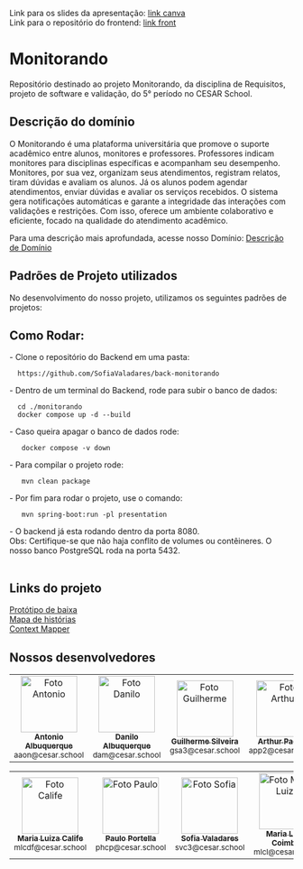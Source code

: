 Link para os slides da apresentação: [link canva](https://www.canva.com/design/DAGlYph5x20/mHZp_OFfPFtCmBautac0cg/view?utm_content=DAGlYph5x20&utm_campaign=designshare&utm_medium=link2&utm_source=uniquelinks&utlId=h713ba88d5f) <br>
Link para o repositório do frontend: [link front](https://github.com/Malucoimbr/monitorando_front)

# Monitorando 
Repositório destinado ao projeto Monitorando, da disciplina de Requisitos, projeto de software e validação, do 5° período no CESAR School.

## Descrição do domínio
O Monitorando é uma plataforma universitária que promove o suporte acadêmico entre alunos, monitores e professores. 
Professores indicam monitores para disciplinas específicas e acompanham seu desempenho. Monitores, por sua vez, organizam seus atendimentos, 
registram relatos, tiram dúvidas e avaliam os alunos. Já os alunos podem agendar atendimentos, enviar dúvidas e avaliar os serviços recebidos. 
O sistema gera notificações automáticas e garante a integridade das interações com validações e restrições. Com isso, oferece um ambiente 
colaborativo e eficiente, focado na qualidade do atendimento acadêmico.<br>

Para uma descrição mais aprofundada, acesse nosso Domínio:
<a href="https://docs.google.com/document/d/1pr8iFta8g4Q8j4Iv-906MCFhbba3NpRgbT4N3jIPuz4/edit?usp=sharing" target="_blank">Descrição de Domínio</a>

## Padrões de Projeto utilizados
No desenvolvimento do nosso projeto, utilizamos os seguintes padrões de projetos:

## Como Rodar:

<table>
  <tr>- Clone o repositório do Backend em uma pasta:
  <dt>
    
      https://github.com/SofiaValadares/back-monitorando
      
  </dt>

  <tr>- Dentro de um terminal do Backend, rode para subir o banco de dados:
  <dt>

      cd ./monitorando
      docker compose up -d --build
      
  </dt>

  <tr>- Caso queira apagar o banco de dados rode:
  <dt>

       docker compose -v down
      
  </dt>

  <tr>- Para compilar o projeto rode:
  <dt>

       mvn clean package
      
  </dt>  

  <tr>- Por fim para rodar o projeto, use o comando:
  <dt>

       mvn spring-boot:run -pl presentation
      
  </dt>  

  <tr>- O backend já esta rodando dentro da porta 8080.<br>
  Obs: Certifique-se que não haja conflito de volumes ou contêineres. O nosso banco PostgreSQL roda na porta 5432.
  
</table>

## Links do projeto
<a href="https://www.figma.com/design/zzKq3iU1rJI5zLDwKxiwG2/Prot%C3%B3tipo-de-Baixa?node-id=420-173&p=f&t=UeIwloLSmI3ndRo3-0" target="_blank">Protótipo de baixa</a><br>
<a href="https://www.figma.com/board/ZygQc3zs5MsBl5XGssUqqC/REQUISITOS---MONITORANDO?node-id=0-1&p=f&t=QGdAtu6hZsdM6Ngf-0" target="_blank">Mapa de histórias</a><br>
<a href="https://drive.google.com/drive/folders/1agzatOjMUu4EsqJzccTU_IvQOfrkF_1z?usp=sharing" target="_blank">Context Mapper</a><br>

## Nossos desenvolvedores
<table>
  <tr>
    <td align="center">
      <a href="https://github.com/antonioz2022">
        <img src="https://avatars.githubusercontent.com/u/114232542?v=4" width="100px;" alt="Foto Antonio"/><br>
        <sub>
          <b>Antonio Albuquerque</b>
        </sub>
      </a>
      <br>
      <sub>aaon@cesar.school</sub>
    </td>
    <td align="center">
      <a href="https://github.com/dan-albuquerque">
        <img src="https://avatars.githubusercontent.com/u/114592376?v=4" width="100px;" alt="Foto Danilo"/><br>
        <sub>
          <b>Danilo Albuquerque</b>
        </sub>
      </a>
      <br>
      <sub>dam@cesar.school</sub>
    </td>
    <td align="center">
      <a href="https://github.com/guiga-sa">
        <img src="https://avatars.githubusercontent.com/u/123979639?v=4" width="100px;" alt="Foto Guilherme"/><br>
        <sub>
          <b>Guilherme Silveira</b>
        </sub>
      </a>
      <br>
      <sub>gsa3@cesar.school</sub>
    </td>
    <td align="center">
      <a href="https://github.com/P4d1lh4">
        <img src="https://avatars.githubusercontent.com/u/99270875?v=4" width="100px;" alt="Foto Arthur"/><br>
        <sub>
          <b>Arthur Padilha</b>
        </sub>
      </a>
      <br>
      <sub>app2@cesar.school</sub>
    </td>
    <td align="center">
      <a href="https://github.com/Henrique-12345">
        <img src="https://avatars.githubusercontent.com/u/133684535?v=4" width="100px;" alt="Foto Henrique"/><br>
        <sub>
          <b>Henrique Magalhães</b>
        </sub>
      </a>      
      <br>
      <sub>hlm2@cesar.school</sub>
    </td>
  </tr>
</table>
<table>
  <tr>
    <td align="center">
      <a href="https://github.com/LuizaCalife">
        <img src="https://avatars.githubusercontent.com/u/109395661?v=4" width="100px;" alt="Foto Calife"/><br>
        <sub>
          <b>Maria Luiza Calife</b>
        </sub>
      </a>
      <br>
      <sub>mlcdf@cesar.school</sub>
    </td>
  <td align="center">
      <a href="https://github.com/paulohcportella">
        <img src="https://avatars.githubusercontent.com/u/125464223?v=4" width="100px;" alt="Foto Paulo"/><br>
        <sub>
          <b>Paulo Portella</b>
        </sub>
      </a>
      <br>
      <sub>phcp@cesar.school</sub>
    </td>
    <td align="center">
      <a href="https://github.com/SofiaValadares">
        <img src="https://avatars.githubusercontent.com/u/113111708?v=4" width="100px;" alt="Foto Sofia"/><br>
        <sub>
          <b>Sofia Valadares</b>
        </sub>
      </a>
      <br>
      <sub>svc3@cesar.school</sub>
    </td>
    <td align="center">
      <a href="https://github.com/Malucoimbr">
        <img src="https://avatars.githubusercontent.com/u/98840187?v=4" width="100px;" alt="Foto Maria Luiza"/><br>
        <sub>
          <b>Maria Luísa Coimbra </b>
        </sub>
      </a>
      <br>
      <sub>mlcl@cesar.school</sub>
    </td>
  </tr>
</table>
<br>
